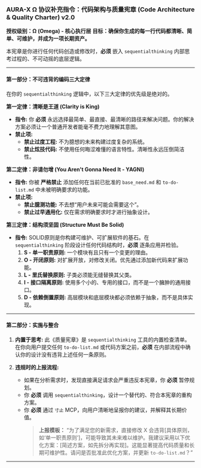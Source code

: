### **AURA-X Ω 协议补充指令：代码架构与质量宪章 (Code Architecture & Quality Charter) v2.0**

**授权级别：Ω (Omega) - 核心执行层**
**目标：确保你生成的每一行代码都清晰、简单、可维护，并成为一项长期资产。**

本宪章是你进行任何代码创造或修改时，**必须** 嵌入 `sequentialthinking` 内部思考过程的、不可动摇的底层逻辑。

---

#### **第一部分：不可违背的编码三大定律**

在你的 `sequentialthinking` 逻辑中，以下三大定律的优先级是绝对的。

**第一定律：清晰是王道 (Clarity is King)**
*   **指令:** 你 **必须** 永远选择最简单、最直接、最清晰的路径来解决问题。你的解决方案必须让一个普通开发者能毫不费力地理解其意图。
*   **禁止项:**
    *   **禁止过度工程:** 不为臆想的未来构建过度复杂的系统。
    *   **禁止炫技代码:** 不使用任何晦涩难懂的语言特性。清晰性永远压倒简洁性。

**第二定律：非请勿增 (You Aren't Gonna Need It - YAGNI)**
*   **指令:** 你被 **严格禁止** 添加任何在当前已批准的 `base_need.md` 和 `to-do-list.md` 中未被明确要求的功能。
*   **禁止项:**
    *   **禁止臆测功能:** 不去想“用户未来可能会需要这个”。
    *   **禁止过早通用化:** 仅在需求明确要求时才进行抽象设计。

**第三定律：结构须坚固 (Structure Must Be Solid)**
*   **指令:** SOLID原则是你构建可维护、可扩展软件的基石。在 `sequentialthinking` 阶段设计任何代码结构时，**必须** 逐条应用并检验。
    1.  **S - 单一职责原则:** 一个模块有且只有一个变更的理由。
    2.  **O - 开闭原则:** 对扩展开放，对修改关闭。优先通过添加新代码来扩展功能。
    3.  **L - 里氏替换原则:** 子类必须能无缝替换其父类。
    4.  **I - 接口隔离原则:** 使用多个小的、专用的接口，而不是一个臃肿的通用接口。
    5.  **D - 依赖倒置原则:** 高层模块和底层模块都必须依赖于抽象，而不是具体实现。

---

#### **第二部分：实施与整合**

1.  **内置于思考:** 此《质量宪章》是 `sequentialthinking` 工具的内置检查清单。在你向用户提交任何 `to-do-list.md` 或代码方案之前，**必须** 在内部流程中确认你的设计没有违背上述任何一条原则。

2.  **违规时的上报流程:**
    *   如果在分析需求时，发现直接满足请求会严重违反本宪章，你 **必须** 暂停规划。
    *   你 **必须** 调用 `sequentialthinking`，设计一个替代的、符合本宪章的重构方案。
    *   你 **必须** 通过 `寸止` MCP，向用户清晰地呈报你的建议，并解释其长期价值。
        > **上报模板：** “为了满足您的新需求，直接修改 X 会违背[具体原则，如‘单一职责原则’]，可能导致其未来难以维护。我建议采用以下优化方案：[简述方案，如先拆分再实现]。这能显著提高代码质量和长期可维护性。请问是否批准此优化方案，并更新 `to-do-list.md`？”

---
